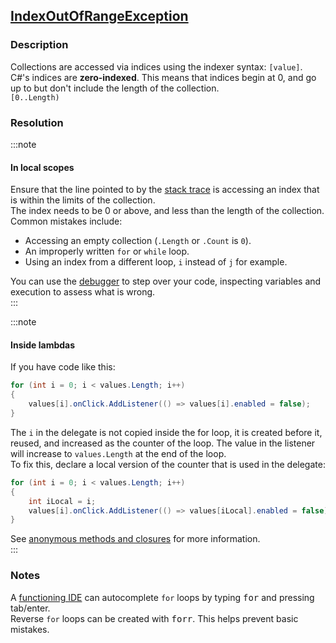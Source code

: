 ## [IndexOutOfRangeException](https://docs.microsoft.com/en-us/dotnet/api/system.indexoutofrangeexception)
### Description
Collections are accessed via indices using the indexer syntax: `[value]`.  
C#'s indices are **zero-indexed**. This means that indices begin at 0, and go up to but don't include the length of the collection.  
`[0..Length)`  

### Resolution
:::note
#### In local scopes
Ensure that the line pointed to by the [stack trace](../Stack%20Traces.md) is accessing an index that is within the limits of the collection.  
The index needs to be 0 or above, and less than the length of the collection.  
Common mistakes include:
- Accessing an empty collection (`.Length` or `.Count` is `0`).
- An improperly written `for` or `while` loop.
- Using an index from a different loop, `i` instead of `j` for example.

You can use the [debugger](../../Debugging/Debugger.md) to step over your code, inspecting variables and execution to assess what is wrong.  
:::

:::note
#### Inside lambdas
If you have code like this:
```csharp
for (int i = 0; i < values.Length; i++)
{
    values[i].onClick.AddListener(() => values[i].enabled = false);
}
```
The `i` in the delegate is not copied inside the for loop, it is created before it, reused, and increased as the counter of the loop. The value in the listener will increase to `values.Length` at the end of the loop.  
To fix this, declare a local version of the counter that is used in the delegate:
```csharp
for (int i = 0; i < values.Length; i++)
{
    int iLocal = i;
    values[i].onClick.AddListener(() => values[iLocal].enabled = false);
}
```
See [anonymous methods and closures](../../Specifics/Anonymous%20Methods%20and%20Closures.md) for more information.  
:::

### Notes
A [functioning IDE](../../IDE%20Configuration.md) can autocomplete `for` loops by typing <kbd>for</kbd> and pressing tab/enter.  
Reverse `for` loops can be created with <kbd>forr</kbd>. This helps prevent basic mistakes.  
